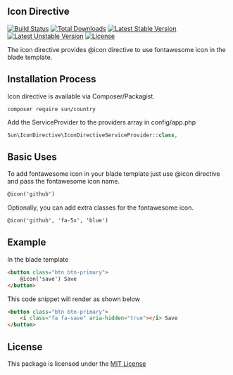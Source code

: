 ## Icon Directive

[![Build Status](https://travis-ci.org/IftekherSunny/IconDirective.svg?branch=master)](https://travis-ci.org/IftekherSunny/IconDirective) [![Total Downloads](https://poser.pugx.org/sun/icon-directive/downloads)](https://packagist.org/packages/sun/icon-directive) [![Latest Stable Version](https://poser.pugx.org/sun/icon-directive/v/stable)](https://packagist.org/packages/sun/icon-directive) [![Latest Unstable Version](https://poser.pugx.org/sun/icon-directive/v/unstable)](https://packagist.org/packages/sun/icon-directive) [![License](https://poser.pugx.org/sun/icon-directive/license)](https://packagist.org/packages/sun/icon-directive)

The icon directive provides @icon directive to use fontawesome icon in the blade template.

## Installation Process
 
Icon directive is available via Composer/Packagist.

```
composer require sun/country
```

Add the ServiceProvider to the providers array in config/app.php

```php
Sun\IconDirective\IconDirectiveServiceProvider::class,
```

## Basic Uses

To add fontawesome icon in your blade template just use @icon directive and pass the fontawesome icon name.

```html
@icon('github')
```

Optionally, you can add extra classes for the fontawesome icon.

```html
@icon('github', 'fa-5x', 'blue')
```

## Example

In the blade template

```html
<button class="btn btn-primary">
    @icon('save') Save
</button>
```

This code snippet will render as shown below

```html
<button class="btn btn-primary">
    <i class="fa fa-save" aria-hidden="true"></i> Save
</button>
```

## License
This package is licensed under the [MIT License](https://github.com/iftekhersunny/IconDirective/blob/master/LICENSE)
